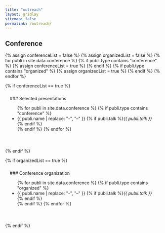 ```yaml
---
title: "outreach"
layout: gridlay
sitemap: false
permalink: /outreach/
---
```


<style>
.btn{
    margin-bottom:5px;
    padding-top:1px;
    padding-bottom:1px;
    padding-left:15px;
    padding-right:15px;
}
.jumbotron{
    padding:3%;
    padding-bottom:10px;
    padding-top:10px;
    margin-top:10px;
    margin-bottom:30px;
}
</style>

## Conference

{% assign conferenceList = false %}
{% assign organizedList = false %}
{% for publi in site.data.conference %}
  {% if publi.type contains "conference" %}
    {% assign conferenceList = true %}
  {% endif %}
  {% if publi.type contains "organized" %}
    {% assign organizedList = true %}
  {% endif %}
{% endfor %}

{% if conferenceList == true %}
<div class="jumbotron">
### Selected presentations

<ul>
  {% for publi in site.data.conference %}
    {% if publi.type contains "conference" %}
      <li>{{ publi.name | replace: "-", "&#8211;" }} {% if publi.talk %}<i>{{ publi.talk }}</i>{% endif %}</li>
    {% endif %}
  {% endfor %}
</ul>
</div>
{% endif %}

{% if organizedList == true %}
<div class="jumbotron">
### Conference organization
<ul>
  {% for publi in site.data.conference %}
    {% if publi.type contains "organized" %}
      <li>{{ publi.name | replace: "-", "&#8211;" }} {% if publi.talk %}<i>{{ publi.talk }}</i>{% endif %}</li>
    {% endif %}
  {% endfor %}
</ul>
</div>
{% endif %}

